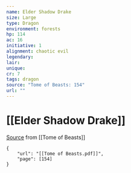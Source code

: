 ```yaml
---
name: Elder Shadow Drake
size: Large
type: Dragon
environment: forests
hp: 114
ac: 16
initiative: 1
alignment: chaotic evil
legendary: 
lair: 
unique: 
cr: 7
tags: dragon
source: "Tome of Beasts: 154"
url: ""
---
```

# [[Elder Shadow Drake]]

[Source](zotero://open-pdf/library/items/ULEQWHJM?page=154) from [[Tome of Beasts]]

```pdf
{
	"url": "[[Tome of Beasts.pdf]]",
	"page": [154]
}
```

